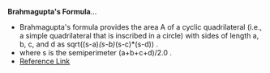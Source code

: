 **Brahmagupta's Formula**...
- Brahmagupta's formula provides the area A of a cyclic quadrilateral (i.e., a simple quadrilateral that is inscribed in a circle) with sides of length a, b, c, and d as sqrt((s-a)*(s-b)*(s-c)*(s-d)) .
- where s is the semiperimeter (a+b+c+d)/2.0 . 
- [Reference Link](https://en.wikipedia.org/wiki/Brahmagupta%27s_formula)
